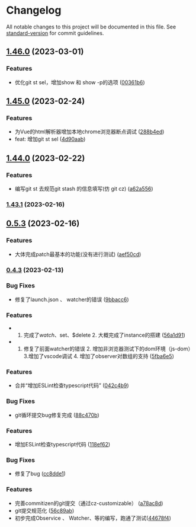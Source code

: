 # Changelog

All notable changes to this project will be documented in this file. See [standard-version](https://github.com/conventional-changelog/standard-version) for commit guidelines.

## [1.46.0](https://github.com/LPZ0058/vue2-study/compare/v1.45.0...v1.46.0) (2023-03-01)


### Features

* 优化git st sel，增加show 和 show -p的选项 ([00361b6](https://github.com/LPZ0058/vue2-study/commit/00361b6eb21f79c76a2db84b3d7ae347e06da639))

## [1.45.0](https://github.com/LPZ0058/vue2-study/compare/v1.44.0...v1.45.0) (2023-02-24)


### Features

* 为Vue的html解析器增加本地chrome浏览器断点调试 ([288b4ed](https://github.com/LPZ0058/vue2-study/commit/288b4ed493e4b079743a01e0085cf90e8972d45b))
* feat: 增加git st sel ([4d90aab](https://github.com/LPZ0058/vue2-study/commit/4d90aab9bbf53000537f8ee9f8c76f2aec60846c))

## [1.44.0](https://github.com/LPZ0058/vue2-study/compare/v1.43.1...v1.44.0) (2023-02-22)


### Features

* 编写git st 去规范git stash 的信息填写(仿 git cz) ([a62a556](https://github.com/LPZ0058/vue2-study/commit/a62a5563e44b8c47025cf8a06c69918252ddbbbc))

### [1.43.1](https://github.com/LPZ0058/vue2-study/compare/v1.43.0...v1.43.1) (2023-02-16)

## [0.5.3](https://github.com/LPZ0058/vue2-study/compare/v1.42.1...v1.43.0) (2023-02-16)


### Features

* 大体完成patch最基本的功能(没有进行测试) ([aef50cd](https://github.com/LPZ0058/vue2-study/commit/aef50cd3358f5d765ad793113ff98cd23e2b3f9e))

### [0.4.3](https://github.com/LPZ0058/vue2-study/compare/v1.42.0...v1.42.1) (2023-02-13)


### Bug Fixes

* 修复了launch.json 、 watcher的错误 ([9bbacc6](https://github.com/LPZ0058/vue2-study/commit/9bbacc69db97e2bd0cf0035fab241aa45bd2de57))


### Features

* 1. 完成了$watch、$set、$delete 2. 大概完成了instance的搭建 ([56a1d91](https://github.com/LPZ0058/vue2-study/commit/56a1d915df8bd1fb8ac44035a5a06206c0f79906))
* 1. 修复了前面watcher的错误 2. 增加非浏览器测试下的dom环境（js-dom）3.增加了vscode调试 4. 增加了observer对数组的支持 ([5fba6e5](https://github.com/LPZ0058/vue2-study/commit/5fba6e5d823b0259626acd360473f0158b91d60a))



### Features

* 合并“增加ESLint检查typescript代码” ([042c4b9](https://github.com/LPZ0058/vue2-study/commit/042c4b946555bcf922d510af2335d24a6895c3de))


### Bug Fixes

* git循环提交bug修复完成 ([88c470b](https://github.com/LPZ0058/vue2-study/commit/88c470b0515d2abf17286a46d1d9a2f5fa633841))


### Features

* 增加ESLint检查typescript代码 ([118ef62](https://github.com/LPZ0058/vue2-study/commit/118ef629fb5bda9218230b3f4b7c71f916efe577))


### Bug Fixes

* 修复了bug ([cc8dde1](https://github.com/LPZ0058/vue2-study/commit/cc8dde1137a42603abfa4a088efe6005caad71e7))


### Features

* 完善commitizen的git提交（通过cz-customizable） ([a78ac8d](https://github.com/LPZ0058/vue2-study/commit/a78ac8d437d25dd66cac2f673105fb1dcb2c52d5))
* git提交规范化 ([56c89ab](https://github.com/LPZ0058/vue2-study/commit/56c89abf8bd059f19508fa058ee5a29a1e68c93a))
* 初步完成Observice 、 Watcher、等的编写，跑通了测试([44678f4](https://github.com/LPZ0058/vue2-study/commit/44678f49f3492b10f063d502b408907ad820787a))
